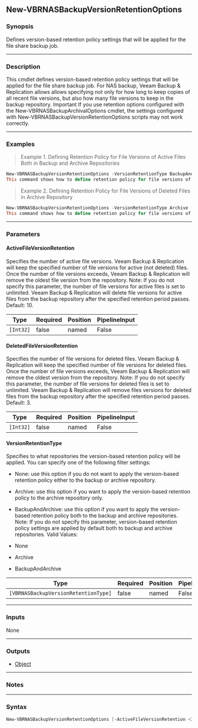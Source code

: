 New-VBRNASBackupVersionRetentionOptions
---------------------------------------

### Synopsis
Defines version-based retention policy settings that will be applied for the file share backup job.

---

### Description

This cmdlet defines version-based retention policy settings that will be applied for the file share backup job. For NAS backup, Veeam Backup & Replication allows allows specifying not only for how long to keep copies of all recent file versions, but also how many file versions to keep in the backup repository. Important If you use retention options configured with the New-VBRNASBackupArchivalOptions cmdlet, the settings configured with New-VBRNASBackupVersionRetentionOptions scripts may not work correctly.

---

### Examples
> Example 1. Defining Retention Policy for File Versions of Active Files Both in Backup and Archive Repositories

```PowerShell
New-VBRNASBackupVersionRetentionOptions -VersionRetentionType BackupAndArchive -ActiveFileVersionRetention 14
This command shows how to define retention policy for file versions of active files. The backup and archive repositories together will keep file versions of active files for 14 days.
```
> Example 2. Defining Retention Policy for File Versions of Deleted Files in Archive Repository

```PowerShell
New-VBRNASBackupVersionRetentionOptions -VersionRetentionType Archive -DeletedFileVersionRetention 7
This command shows how to define retention policy for file versions of deleted files. The version-based retention settings applies to the archive repository only and it will keep file versions of deleted files for 7 days.
```

---

### Parameters
#### **ActiveFileVersionRetention**
Specifies the number of active file versions. Veeam Backup & Replication will keep the specified number of file versions for active (not deleted) files. Once the number of file versions exceeds, Veeam Backup & Replication will remove the oldest file version from the repository. Note: If you do not specify this parameter, the number of file versions for active files is set to unlimited. Veeam Backup & Replication will delete file versions for active files from the backup repository after the specified retention period passes. Default: 10.

|Type     |Required|Position|PipelineInput|
|---------|--------|--------|-------------|
|`[Int32]`|false   |named   |False        |

#### **DeletedFileVersionRetention**
Specifies the number of file versions for deleted files. Veeam Backup & Replication will keep the specified number of file versions for deleted files. Once the number of file versions exceeds, Veeam Backup & Replication will remove the oldest version from the repository. Note: If you do not specify this parameter, the number of file versions for deleted files is set to unlimited. Veeam Backup & Replication will remove files versions for deleted files from the backup repository after the specified retention period passes. Default: 3.

|Type     |Required|Position|PipelineInput|
|---------|--------|--------|-------------|
|`[Int32]`|false   |named   |False        |

#### **VersionRetentionType**
Specifies to what repositories the version-based retention policy will be applied. You can specify one of the following filter settings:
* None: use this option if you do not want to apply the version-based retention policy either to the backup or archive repository.
* Archive: use this option if you want to apply the version-based retention policy to the archive repository only.
* BackupAndArchive: use this option if you want to apply the version-based retention policy both to the backup and archive repositories.
Note: If you do not specify this parameter, version-based retention policy settings are applied by default both to backup and archive repositories.
Valid Values:

* None
* Archive
* BackupAndArchive

|Type                                |Required|Position|PipelineInput|
|------------------------------------|--------|--------|-------------|
|`[VBRNASBackupVersionRetentionType]`|false   |named   |False        |

---

### Inputs
None

---

### Outputs
* [Object](https://learn.microsoft.com/en-us/dotnet/api/System.Object)

---

### Notes

---

### Syntax
```PowerShell
New-VBRNASBackupVersionRetentionOptions [-ActiveFileVersionRetention <Int32>] [-DeletedFileVersionRetention <Int32>] [-VersionRetentionType {None | Archive | BackupAndArchive}] [<CommonParameters>]
```
